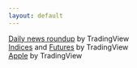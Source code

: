 ```yaml
---
layout: default
---
```

<!-- TradingView Widget BEGIN -->
<div class="tradingview-widget-container">
  <div class="tradingview-widget-container__widget"></div>
  <div class="tradingview-widget-copyright"><a href="https://www.tradingview.com/key-events/" rel="noopener" target="_blank"><span class="blue-text">Daily news roundup</span></a> by TradingView</div>
  <script type="text/javascript" src="https://s3.tradingview.com/external-embedding/embed-widget-timeline.js" async>
  {
  "feedMode": "all_symbols",
  "colorTheme": "dark",
  "isTransparent": false,
  "displayMode": "adaptive",
  "width": "1000",
  "height": "400",
  "locale": "en"
}
  </script>
</div>
<!-- TradingView Widget END -->
<!-- TradingView Widget BEGIN -->
<div class="tradingview-widget-container">
  <div class="tradingview-widget-container__widget"></div>
  <div class="tradingview-widget-copyright"><a href="https://www.tradingview.com/markets/indices/" rel="noopener" target="_blank"><span class="blue-text">Indices</span></a> <span class="blue-text">and</span> <a href="https://www.tradingview.com/markets/futures/" rel="noopener" target="_blank"><span class="blue-text">Futures</span></a> by TradingView</div>
  <script type="text/javascript" src="https://s3.tradingview.com/external-embedding/embed-widget-market-quotes.js" async>
  {
  "width": 770,
  "height": "500",
  "symbolsGroups": [
    {
      "name": "Indices",
      "originalName": "Indices",
      "symbols": [
        {
          "name": "FOREXCOM:SPXUSD",
          "displayName": "S&P 500"
        },
        {
          "name": "FOREXCOM:NSXUSD",
          "displayName": "Nasdaq 100"
        },
        {
          "name": "FOREXCOM:DJI",
          "displayName": "Dow 30"
        },
        {
          "name": "FOREXCOM:US2000",
          "displayName": "Russell 2000"
        },
        {
          "name": "SSE:000300",
          "displayName": "CSI 300"
        },
        {
          "name": "HSI:HSI",
          "displayName": "Hang Seng Index"
        },
        {
          "name": "FOREXCOM:EU50",
          "displayName": "EU 50"
        }
      ]
    },
    {
      "name": "Futures",
      "originalName": "Futures",
      "symbols": [
        {
          "name": "COMEX:GC1!",
          "displayName": "Gold"
        },
        {
          "name": "NYMEX:CL1!",
          "displayName": "Crude Oil"
        }
      ]
    }
  ],
  "showSymbolLogo": true,
  "colorTheme": "dark",
  "isTransparent": false,
  "locale": "en"
}
  </script>
</div>
<!-- TradingView Widget END -->

<!-- TradingView Widget BEGIN -->
<div class="tradingview-widget-container">
  <div id="tradingview_90856"></div>
  <div class="tradingview-widget-copyright"><a href="https://www.tradingview.com/symbols/AAPL/" rel="noopener" target="_blank"><span class="blue-text">Apple</span></a> by TradingView</div>
  <script type="text/javascript" src="https://s3.tradingview.com/tv.js"></script>
  <script type="text/javascript">
  new TradingView.MediumWidget(
  {
  "symbols": [
    [
      "Apple",
      "AAPL"
    ],
    [
      "Microsoft",
      "MSFT"
    ],
    [
      "Alphabet",
      "NASDAQ:GOOG|12M"
    ],
    [
      "Amazon",
      "NASDAQ:AMZN|12M"
    ],
    [
      "Tesla",
      "NASDAQ:TSLA|12M"
    ],
    [
      "Meta",
      "NASDAQ:FB|12M"
    ],
    [
      "Nvidia",
      "NASDAQ:NVDA|12M"
    ],
    [
      "Disney",
      "NYSE:DIS|12M"
    ],
    [
      "Costco",
      "NASDAQ:COST|12M"
    ],
    [
      "Netflix",
      "NASDAQ:NFLX|12M"
    ],
    [
      "Visa",
      "NYSE:V|12M"
    ],
    [
      "KKR",
      "NYSE:KKR|12M"
    ],
    [
      "Pfizer",
      "NYSE:PFE|12M"
    ],
    [
      "JP Morgan",
      "NYSE:JPM|12M"
    ],
    [
      "P&G",
      "NYSE:PG|12M"
    ]
  ],
  "chartOnly": false,
  "width": 1000,
  "height": 400,
  "locale": "en",
  "colorTheme": "dark",
  "gridLineColor": "rgba(240, 243, 250, 0)",
  "fontColor": "#787B86",
  "isTransparent": false,
  "autosize": false,
  "showFloatingTooltip": true,
  "showVolume": false,
  "scalePosition": "no",
  "scaleMode": "Normal",
  "fontFamily": "Trebuchet MS, sans-serif",
  "noTimeScale": false,
  "chartType": "area",
  "lineColor": "#2962FF",
  "bottomColor": "rgba(41, 98, 255, 0)",
  "topColor": "rgba(41, 98, 255, 0.3)",
  "container_id": "tradingview_90856"
}
  );
  </script>
</div>
<!-- TradingView Widget END -->

<script type="text/javascript" src="https://files.coinmarketcap.com/static/widget/coinPriceBlock.js"></script><div id="coinmarketcap-widget-coin-price-block" coins="1,1027,74,5994,7083" currency="USD" theme="dark" transparent="false" show-symbol-logo="true"></div>


